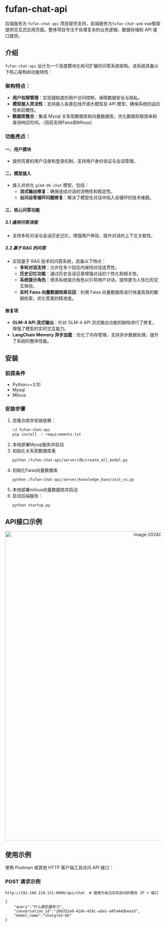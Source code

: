 # fufan-chat-api

后端服务为 `fufan-chat-api` 项目提供支持，前端服务为`fufan-chat-web` vue框架提供交互式应用页面。整体项目专注于处理复杂的业务逻辑、数据存储和 API 接口提供。

## 介绍

`fufan-chat-api` 设计为一个高度模块化和可扩展的问答系统架构。该系统具备以下核心架构和功能特性：

### 架构特点：
- **用户权限管理**：实现细粒度的用户访问控制，保障数据安全与隐私。
- **模型接入灵活性**：支持接入各类在线开源大模型及 API 模型，确保系统的适应性和前瞻性。
- **数据库整合**：集成 Mysql 关系型数据库和向量数据库，优化数据存取效率和查询响应时间。（目前支持Faiss和Milvus）

### 功能亮点：

#### 一、用户模块
- 提供完善的用户注册和登录机制，支持用户身份验证与会话管理。

#### 二、模型接入
- 接入并优化 `glm4-9b-chat` 模型，包括：
  - **流式输出修复**：确保连续对话的流畅性和稳定性。
  - **自问自答循环问题修复**：解决了模型在对话中陷入自循环的技术难题。

#### 三、核心问答功能
##### 3.1 通用问答流程
- 支持多轮对话与会话历史记忆，增强用户体验，提升对话的上下文关联性。

##### 3.2 基于 RAG 的问答
- 实现基于 RAG 技术的问答系统，具备以下特点：
  - **多轮对话支持**：允许在多个回合内保持对话连贯性。
  - **历史记忆功能**：通过历史会话记录增强对话的个性化和相关性。
  - **系统提示角色**：增添系统提示角色以引导用户对话，提供更为人性化的交互体验。
  - **实时 Faiss 向量数据检索召回**：利用 Faiss 向量数据库进行快速高效的数据检索，优化答案的精准度。

#### 修复项
- **GLM-4 API 流式输出**：针对 GLM-4 API 流式输出功能的缺陷进行了修复，增强了模型的实时交互能力。
- **LangChain Memory 异步加载**：优化了内存管理，支持异步数据处理，提升了系统的整体性能。

## 安装

### 前提条件

- Python>=3.10
- Mysql
- Milvus

### 安装步骤

1. 克隆仓库并安装依赖：
    ```bash
    cd fufan-chat-api
    pip install -r requirements.txt
    ```
2. 本地部署Mysql服务并启动
3. 初始化关系型数据库表
    ```bash
    python /fufan-chat-api/server/db/create_all_model.py
    ```
4. 初始化Faiss向量数据库
    ```bash
    python /fufan-chat-api/server/knowledge_base/init_vs.py
    ```
5. 本地部署milvus向量数据库并启动
6. 启动后端服务：
    ```bash
    python startup.py
    ```
   
## API接口示例
<div align="center">
<img src="https://muyu001.oss-cn-beijing.aliyuncs.com/img/image-20240717192132838.png" alt="image-20240713010710534" width="1000"/>
</div>


## 使用示例

使用 Postman 或其他 HTTP 客户端工具访问 API 接口：

### POST 请求示例

```http
http://192.168.110.131:8000/api/chat  # 替换为自己实际启动的服务 IP + 端口

{
    "query":"什么是机器学习",
    "conversation_id":"18b352a0-42de-419c-ada1-a0fa44dbee1d",
    "model_name":"chatglm3-6b"
}
```